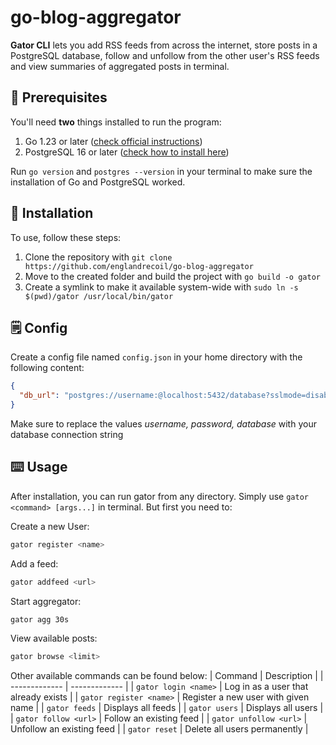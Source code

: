 # go-blog-aggregator

**Gator CLI** lets you add RSS feeds from across the internet, store posts in a PostgreSQL database, follow and unfollow from the other user's RSS feeds and view summaries of aggregated posts in terminal.

## 🚀 Prerequisites
You'll need **two** things installed to run the program:
1. Go 1.23 or later ([check official instructions](https://go.dev))
2. PostgreSQL 16 or later ([check how to install here](https://www.postgresql.org))

Run `go version` and `postgres --version` in your terminal to make sure the installation of Go and PostgreSQL worked.

## :minidisc: Installation
To use, follow these steps:
1. Clone the repository with `git clone https://github.com/englandrecoil/go-blog-aggregator`
2. Move to the created folder and build the project with `go build -o gator`
3. Create a symlink to make it available system-wide with `sudo ln -s $(pwd)/gator /usr/local/bin/gator`

## :spiral_notepad: Config
Create a config file named `config.json` in your home directory with the following content:
```json
{
  "db_url": "postgres://username:@localhost:5432/database?sslmode=disable"
}
```
Make sure to replace the values _username, password, database_ with your database connection string


## :keyboard: Usage
After installation, you can run gator from any directory. Simply use `gator <command> [args...]` in terminal. But first you need to:

Create a new User:
```bash
gator register <name>
```

Add a feed:
```bash
gator addfeed <url>
```

Start aggregator:
```bash
gator agg 30s
```

View available posts:
```bash
gator browse <limit>
```

Other available commands can be found below:
| Command  | Description |
| ------------- | ------------- |
| `gator login <name>`  | Log in as a user that already exists |
| `gator register <name>`  | Register a new user with given name |
| `gator feeds` | Displays all feeds |
| `gator users` | Displays all users |
| `gator follow <url>` | Follow an existing feed |
| `gator unfollow <url>` | Unfollow an existing feed |
| `gator reset` | Delete all users permanently |
